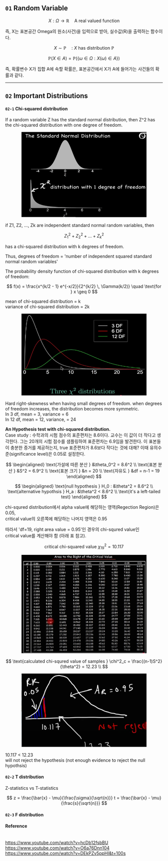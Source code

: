 ## `01` Random Variable
$$
X : \Omega \to \mathbb{R} \quad \text{A real valued function}
$$

즉, X는 표본공간 Omega의 원소(사건)을 입력으로 받아, 
실수값(R)을 출력하는 함수이다.

$$
X \sim \mathbb{P} \quad \text{: $X$ has distribution $\mathbb{P}$}
$$

$$
\mathbb{P}(X \in A) = \mathbb{P}(\{\omega \in \Omega : X(\omega) \in A\})
$$

즉, 확률변수 X가 집합 A에 속할 확률은, 표본공간에서 X가 A에 들어가는 사건들의 확률과 같다.

---

## `02` Important Distributions
#### `02-1` Chi-squared distribution
If a random variable Z has the standard normal distribution, then Z^2 has the chi-squared distribution with one degree of freedom. 

<p align="center">
<img src="../img/chi-squared_1.png" alt="설명" width="400">
</p>

if Z1, Z2, ..., Zk are independent standard normal random variables, then 

$$
Z_1^2 + Z_2^2 + ... + Z_k^2
$$

has a chi-squared distribution with k degrees of freedom.

Thus, degrees of freedom = 'number of independent squared standard normal random variables'

The probability density function of chi-squared distribution with k degrees of freedom:

$$
f(x) = \frac{x^{k/2 - 1} e^{-x/2}}{2^{k/2} \, \Gamma(k/2)} 
\quad \text{for } x \geq 0
$$

mean of chi-squared distribution = k
<br>variance of chi-squared distribution = 2k

<p align="center">
<img src="../img/chi-squared_2.png" alt="설명" width="400">
</p>

Hard right-skewness when having small degrees of freedom. when degrees of freedom increases, the distribution becomes more symmetric.
<br>In 3 df, mean = 3, variance = 6
<br>In 12 df, mean = 12, variance, = 24

**An Hypothesis test with chi-squared distribution.**
<br>Case study : 수학과의 시험 점수의 표준편차는 8.6이다. 교수는 이 값이 더 작다고 생각한다. 그는 20개의 시험 점수를 샘플링하여 표준편차는 6.9임을 발견한다. 이 표본들이 충분한 증거를 제공하는지, true 표준편차가 8.6보다 작다는 것에 대해? 이때 유의수준(significance level)은 0.05로 설정한다.

$$
\begin{aligned}
\text{가설에 따른 분산 } &\theta_0^2 = 8.6^2 \\
\text{표본 분산 } &S^2 = 6.9^2 \\
\text{표본 크기 } &n = 20 \\
\text{자유도 } &df = n-1 = 19
\end{aligned}
$$

$$
\begin{aligned}
\text{null hypothesis } H_0 : &\theta^2 = 8.6^2 \\
\text{alternative hypothsis } H_a : &\theta^2 < 8.6^2 \\
\text{it's a left-tailed test}
\end{aligned}
$$

chi-squred distribution에서 alpha value에 해당하는 영역(Regection Region)은 0.05, 
<br>critical value의 오른쪽에 해당하는 나머지 영역은 0.95

따라서 'df=19, right area value = 0.95'인 경우의 chi-squred value인
<br>critical value를 계산해야 함 (아래 표 참고). 

$$
\text{critical chi-squared value } \chi^2_{19} = 10.117
$$

<p align="center">
<img src="../img/chi-squared_3.png" alt="설명" width="400">
</p>

$$
\text{calculated chi-squred value of samples } \chi^2_c = \frac{(n-1)S^2}{\theta^2} = 12.23 \\
$$

<p align="center">
<img src="../img/chi-squared_4.png" alt="설명" width="400">
</p>

10.117 < 12.23
<br>will not reject the hypothesis (not enough evidence to reject the null hypothsis)

#### `02-2` T distribution
Z-statistics vs T-statistics

$$
z = \frac{\bar{x} - \mu}{\frac{\sigma}{\sqrt{n}}} t = \frac{\bar{x} - \mu}{\frac{s}{\sqrt{n}}}
$$

#### `02-3` F distribution

#### Reference
<br>https://www.youtube.com/watch?v=hcDb12fsbBU
<br>https://www.youtube.com/watch?v=O6a76Dnn104
<br>https://www.youtube.com/watch?v=DEkPZv5ppHI&t=100s
